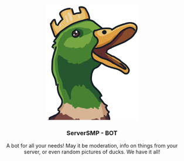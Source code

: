 <br />
<p align="center">
  <a href="https://github.com/ServerSMP-Github/BOT">
    <img src="https://raw.githubusercontent.com/ServerSMP-Github/BOT/web/img/icon.png" alt="BOT-logo" height="315px" width="252px">
  </a>
</p>

<h3 align="center">ServerSMP - BOT</h3>

<p align="center">A bot for all your needs! May it be moderation, info on things from your server, or even random pictures of ducks. We have it all!</p>
